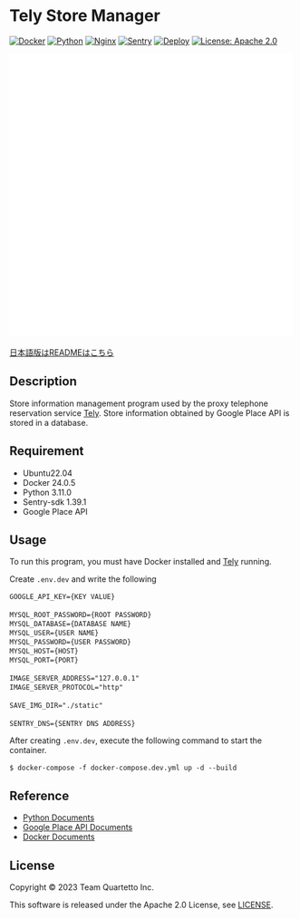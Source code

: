 # Tely Store Manager

[![Docker](https://img.shields.io/badge/Docker-24.0.5-1488C6.svg?logo=docker&style=plastic)](https://www.docker.com/)
[![Python](https://img.shields.io/badge/Python-3.11.0-3776AB.svg?logo=python&style=plastic)](https://www.python.org/)
[![Nginx](https://img.shields.io/badge/Nginx-1.21%20alpine-269539.svg?logo=nginx&style=plastic)](https://www.nginx.com/)
[![Sentry](https://img.shields.io/badge/-Sentry-FB4226.svg?logo=sentry&style=plastic)](https://sentry.io/welcome/)
[![Deploy](https://github.com/crab85193/tely-store-manager/actions/workflows/deploy.yml/badge.svg)](https://github.com/crab85193/tely-store-manager/actions/workflows/deploy.yml)
[![License: Apache 2.0](https://img.shields.io/badge/License-Apache2.0-blue.svg)](https://www.apache.org/licenses/LICENSE-2.0)

![logo](./docs/img/logo-w.png)

[日本語版はREADMEはこちら](./README.ja.md)

## Description
Store information management program used by the proxy telephone reservation service [Tely](https://github.com/crab85193/Tely).
Store information obtained by Google Place API is stored in a database.

## Requirement
- Ubuntu22.04
- Docker 24.0.5
- Python 3.11.0
- Sentry-sdk 1.39.1
- Google Place API

## Usage
To run this program, you must have Docker installed and [Tely](https://github.com/crab85193/Tely) running.

Create `.env.dev` and write the following

```
GOOGLE_API_KEY={KEY VALUE}

MYSQL_ROOT_PASSWORD={ROOT PASSWORD}
MYSQL_DATABASE={DATABASE NAME}
MYSQL_USER={USER NAME}
MYSQL_PASSWORD={USER PASSWORD}
MYSQL_HOST={HOST}
MYSQL_PORT={PORT}

IMAGE_SERVER_ADDRESS="127.0.0.1"
IMAGE_SERVER_PROTOCOL="http"

SAVE_IMG_DIR="./static"

SENTRY_DNS={SENTRY DNS ADDRESS}

```

After creating `.env.dev`, execute the following command to start the container.

```
$ docker-compose -f docker-compose.dev.yml up -d --build
```

## Reference

- [Python Documents](https://docs.python.org/3.11/)
- [Google Place API Documents](https://developers.google.com/maps/documentation/places/web-service/overview?hl=ja)
- [Docker Documents](https://docs.docker.com/)

## License
Copyright © 2023 Team Quartetto Inc.

This software is released under the Apache 2.0 License, see [LICENSE](./LICENSE).